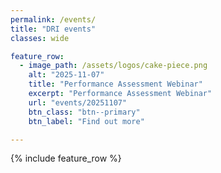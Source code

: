 ```yaml
---
permalink: /events/
title: "DRI events"
classes: wide

feature_row:
  - image_path: /assets/logos/cake-piece.png
    alt: "2025-11-07"
    title: "Performance Assessment Webinar"
    excerpt: "Performance Assessment Webinar"
    url: "events/20251107"
    btn_class: "btn--primary"
    btn_label: "Find out more"

---
```


{% include feature_row %}

